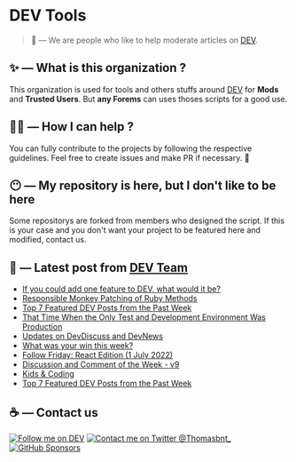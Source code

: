 # DEV Tools

> 🔧 — We are people who like to help moderate articles on [DEV](https://dev.to).

## ✨ — What is this organization ?

This organization is used for tools and others stuffs around [DEV](https://dev.to) for **Mods** and **Trusted Users**. But __any Forems__ can uses thoses scripts for a good use.


## 💪🏼 — How I can help ?

You can fully contribute to the projects by following the respective guidelines. Feel free to create issues and make PR if necessary. 🎉

## 😶 — My repository is here, but I don't like to be here

Some repositorys are forked from members who designed the script. If this is your case and you don't want your project to be featured here and modified, contact us.

## 📝 — Latest post from [DEV Team](https://dev.to/devteam)

<!-- BLOG-POST-LIST:START -->
- [If you could add one feature to DEV, what would it be?](https://dev.to/devteam/if-you-could-add-one-feature-to-dev-what-would-it-be-i98)
- [Responsible Monkey Patching of Ruby Methods](https://dev.to/devteam/responsible-monkey-patching-of-ruby-methods-4590)
- [Top 7 Featured DEV Posts from the Past Week](https://dev.to/devteam/top-7-featured-dev-posts-from-the-past-week-3o6b)
- [That Time When the Only Test and Development Environment Was Production](https://dev.to/devteam/that-time-when-the-only-test-and-development-environment-was-production-1gnn)
- [Updates on DevDiscuss and DevNews](https://dev.to/devteam/updates-on-devdiscuss-and-devnews-39e4)
- [What was your win this week?](https://dev.to/devteam/what-was-your-win-this-week-1m8a)
- [Follow Friday: React Edition &lpar;1 July 2022&rpar;](https://dev.to/devteam/follow-friday-react-edition-1-july-2022-2kpa)
- [Discussion and Comment of the Week - v9](https://dev.to/devteam/discussion-and-comment-of-the-week-v9-3pb9)
- [Kids &amp; Coding](https://dev.to/devteam/kids-coding-4ja7)
- [Top 7 Featured DEV Posts from the Past Week](https://dev.to/devteam/top-7-featured-dev-posts-from-the-past-week-1hjp)
<!-- BLOG-POST-LIST:END -->


## ☕ — Contact us

[![Follow me on DEV](https://img.shields.io/badge/dev.to-%2308090A.svg?&style=for-the-badge&logo=dev.to&logoColor=white&alt=devto)](https://dev.to/thomasbnt)
[![Contact me on Twitter @Thomasbnt_](https://img.shields.io/badge/Contact%20me%20on%20Twitter-%231DA1F2.svg?&style=for-the-badge&logo=twitter&logoColor=white&alt=twitter)](https://twitter.com/messages/1142357270-1142357270?text=Hello,%20I%20contact%20you%20from%20devtotools%20&recipient_id=1142357270) [![GitHub Sponsors](https://img.shields.io/badge/Sponsor%20me-%23EA54AE.svg?&style=for-the-badge&logo=github-sponsors&logoColor=white)](https://github.com/sponsors/thomasbnt)


